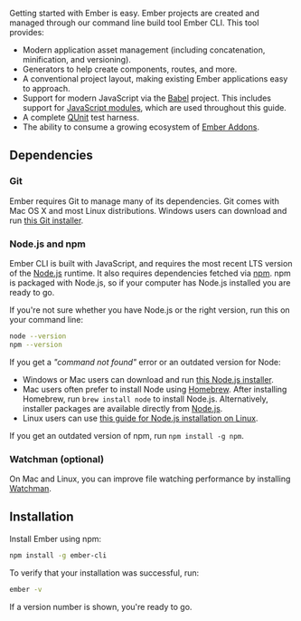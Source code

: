 Getting started with Ember is easy. Ember projects are created and managed
through our command line build tool Ember CLI.
This tool provides:

* Modern application asset management (including concatenation, minification, and versioning).
* Generators to help create components, routes, and more.
* A conventional project layout, making existing Ember applications easy to approach.
* Support for modern JavaScript via the [Babel](https://babeljs.io/) project. This includes support for [JavaScript modules](http://exploringjs.com/es6/ch_modules.html), which are used throughout this guide.
* A complete [QUnit](https://qunitjs.com/) test harness.
* The ability to consume a growing ecosystem of [Ember Addons](https://emberobserver.com/).

## Dependencies

### Git

Ember requires Git to manage many of its dependencies. Git comes with Mac OS
X and most Linux distributions. Windows users can
download and run [this Git installer](http://git-scm.com/download/win).

### Node.js and npm

Ember CLI is built with JavaScript, and requires the most recent LTS version of the [Node.js](https://nodejs.org/)
runtime. It also requires dependencies fetched via [npm](https://www.npmjs.com/). npm is packaged with Node.js, so if your computer has Node.js
installed you are ready to go.

If you're not sure whether you have Node.js or the right version, run this on your
command line:

```bash
node --version
npm --version
```

If you get a *"command not found"* error or an outdated version for Node:

* Windows or Mac users can download and run [this Node.js installer](http://nodejs.org/en/download/).
* Mac users often prefer to install Node using [Homebrew](http://brew.sh/). After
installing Homebrew, run `brew install node` to install Node.js. Alternatively, installer packages are available directly
from [Node.js](https://nodejs.org/en/download/).
* Linux users can use [this guide for Node.js installation on Linux](https://nodejs.org/en/download/package-manager/).

If you get an outdated version of npm, run `npm install -g npm`.

### Watchman (optional)

On Mac and Linux, you can improve file watching performance by installing [Watchman](https://facebook.github.io/watchman/docs/install).

## Installation

Install Ember using npm:

```bash
npm install -g ember-cli
```

To verify that your installation was successful, run:

```bash
ember -v
```

If a version number is shown, you're ready to go.
